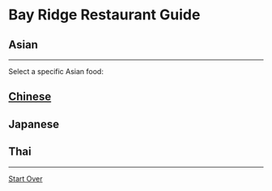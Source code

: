 # Bay Ridge Restaurant Guide
## Asian
---
Select a specific Asian food:
## [Chinese](chinese.md)
## Japanese
## Thai
---
[Start Over](../home.md)